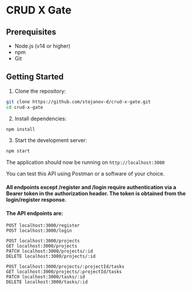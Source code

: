 # CRUD X Gate

## Prerequisites

- Node.js (v14 or higher)
- npm
- Git

## Getting Started

1. Clone the repository:

```bash
git clone https://github.com/stojanov-d/crud-x-gate.git
cd crud-x-gate
```

2. Install dependencies:

```bash
npm install

```

3. Start the development server:

```bash
npm start

```

The application should now be running on `http://localhost:3000`

You can test this API using Postman or a software of your choice.

#### All endpoints except /register and /login require authentication via a Bearer token in the authorization header. The token is obtained from the login/register response.

#### The API endpoints are:

```
POST localhost:3000/register
POST localhost:3000/login
```

```
POST localhost:3000/projects
GET localhost:3000/projects
PATCH localhost:3000/projects/:id
DELETE localhost:3000/projects/:id
```

```
POST localhost:3000/projects/:projectId/tasks
GET localhost:3000/projects/:projectId/tasks
PATCH localhost:3000/tasks/:id
DELETE localhost:3000/tasks/:id
```
